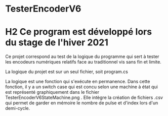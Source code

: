 # TesterEncoderV6

# H2 Ce program est développé lors du stage de l'hiver 2021 

Ce projet correspond au test de la logique du programme qui sert à tester les encodeurs numériques relatifs face au traditionnel vis sans fin et limite.

La logique du projet est sur un seul fichier, soit program.cs

La logique est une fonction qui s'exécute en permanence. 
Dans cette fonction, il y a un switch case qui est concu selon une machine à état qui est représenté graphiquement dans le fichier TesterEncoderV6StateMachine.png .
Elle intègre la création de fichiers .csv qui permet de garder en mémoire le nombre de pulse et d'index lors d'un demi-cycle.
